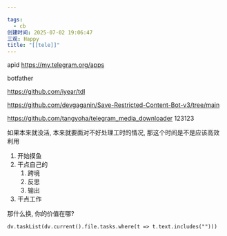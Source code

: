 ```yaml
---

tags:
  - cb
创建时间: 2025-07-02 19:06:47
三观: Happy
title: "[[tele]]"
---
```




apid https://my.telegram.org/apps 

botfather 

https://github.com/iyear/tdl

https://github.com/devgaganin/Save-Restricted-Content-Bot-v3/tree/main

https://github.com/tangyoha/telegram_media_downloader
123123


如果本来就没活, 本来就要面对不好处理工时的情况,
那这个时间是不是应该高效利用 
1.  开始摸鱼
2. 干点自己的
	1. 跨境
	2. 反思
	3. 输出
3. 干点工作


那什么换, 
你的价值在哪? 

```dataviewjs
dv.taskList(dv.current().file.tasks.where(t => t.text.includes("")))
```

